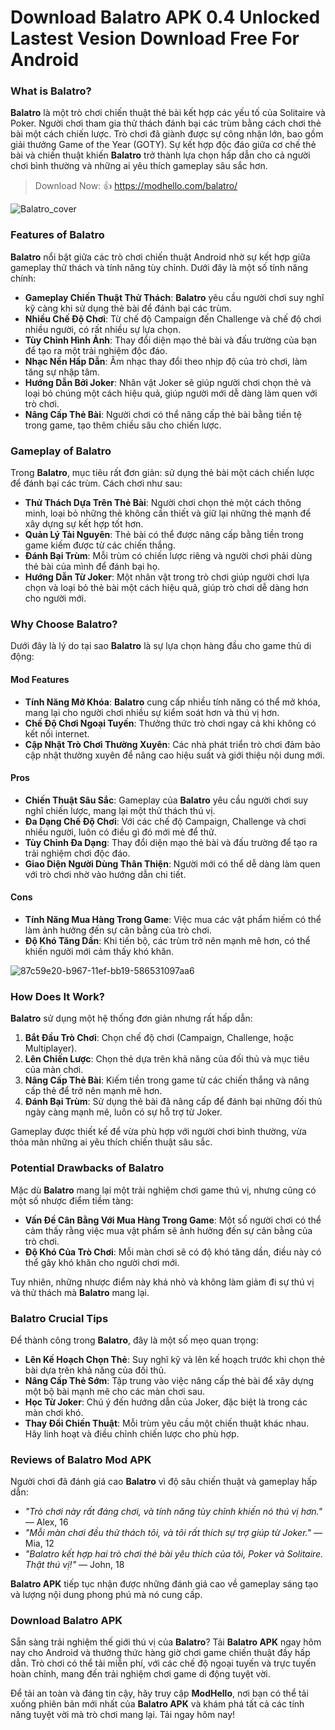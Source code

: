 # Download Balatro APK 0.4 Unlocked Lastest Vesion Download Free For Android

### What is Balatro?

**Balatro** là một trò chơi chiến thuật thẻ bài kết hợp các yếu tố của Solitaire và Poker. Người chơi tham gia thử thách đánh bại các trùm bằng cách chơi thẻ bài một cách chiến lược. Trò chơi đã giành được sự công nhận lớn, bao gồm giải thưởng Game of the Year (GOTY). Sự kết hợp độc đáo giữa cơ chế thẻ bài và chiến thuật khiến **Balatro** trở thành lựa chọn hấp dẫn cho cả người chơi bình thường và những ai yêu thích gameplay sâu sắc hơn.

>Download Now: 👍 https://modhello.com/balatro/

![Balatro_cover](https://github.com/user-attachments/assets/d111290c-4438-46fc-94d3-9e0c3d63db8f)


### Features of Balatro

**Balatro** nổi bật giữa các trò chơi chiến thuật Android nhờ sự kết hợp giữa gameplay thử thách và tính năng tùy chỉnh. Dưới đây là một số tính năng chính:

- **Gameplay Chiến Thuật Thử Thách**: **Balatro** yêu cầu người chơi suy nghĩ kỹ càng khi sử dụng thẻ bài để đánh bại các trùm.
- **Nhiều Chế Độ Chơi**: Từ chế độ Campaign đến Challenge và chế độ chơi nhiều người, có rất nhiều sự lựa chọn.
- **Tùy Chỉnh Hình Ảnh**: Thay đổi diện mạo thẻ bài và đấu trường của bạn để tạo ra một trải nghiệm độc đáo.
- **Nhạc Nền Hấp Dẫn**: Âm nhạc thay đổi theo nhịp độ của trò chơi, làm tăng sự nhập tâm.
- **Hướng Dẫn Bởi Joker**: Nhân vật Joker sẽ giúp người chơi chọn thẻ và loại bỏ chúng một cách hiệu quả, giúp người mới dễ dàng làm quen với trò chơi.
- **Nâng Cấp Thẻ Bài**: Người chơi có thể nâng cấp thẻ bài bằng tiền tệ trong game, tạo thêm chiều sâu cho chiến lược.


### Gameplay of Balatro

Trong **Balatro**, mục tiêu rất đơn giản: sử dụng thẻ bài một cách chiến lược để đánh bại các trùm. Cách chơi như sau:

- **Thử Thách Dựa Trên Thẻ Bài**: Người chơi chọn thẻ một cách thông minh, loại bỏ những thẻ không cần thiết và giữ lại những thẻ mạnh để xây dựng sự kết hợp tốt hơn.
- **Quản Lý Tài Nguyên**: Thẻ bài có thể được nâng cấp bằng tiền trong game kiếm được từ các chiến thắng.
- **Đánh Bại Trùm**: Mỗi trùm có chiến lược riêng và người chơi phải dùng thẻ bài của mình để đánh bại họ.
- **Hướng Dẫn Từ Joker**: Một nhân vật trong trò chơi giúp người chơi lựa chọn và loại bỏ thẻ bài một cách hiệu quả, giúp trò chơi dễ dàng hơn cho người mới.


### Why Choose Balatro?

Dưới đây là lý do tại sao **Balatro** là sự lựa chọn hàng đầu cho game thủ di động:

#### Mod Features

- **Tính Năng Mở Khóa**: **Balatro** cung cấp nhiều tính năng có thể mở khóa, mang lại cho người chơi nhiều sự kiểm soát hơn và thú vị hơn.
- **Chế Độ Chơi Ngoại Tuyến**: Thưởng thức trò chơi ngay cả khi không có kết nối internet.
- **Cập Nhật Trò Chơi Thường Xuyên**: Các nhà phát triển trò chơi đảm bảo cập nhật thường xuyên để nâng cao hiệu suất và giới thiệu nội dung mới.

#### Pros

- **Chiến Thuật Sâu Sắc**: Gameplay của **Balatro** yêu cầu người chơi suy nghĩ chiến lược, mang lại một thử thách thú vị.
- **Đa Dạng Chế Độ Chơi**: Với các chế độ Campaign, Challenge và chơi nhiều người, luôn có điều gì đó mới mẻ để thử.
- **Tùy Chỉnh Đa Dạng**: Thay đổi diện mạo thẻ bài và đấu trường để tạo ra trải nghiệm chơi độc đáo.
- **Giao Diện Người Dùng Thân Thiện**: Người mới có thể dễ dàng làm quen với trò chơi nhờ vào hướng dẫn chi tiết.

#### Cons

- **Tính Năng Mua Hàng Trong Game**: Việc mua các vật phẩm hiếm có thể làm ảnh hưởng đến sự cân bằng của trò chơi.
- **Độ Khó Tăng Dần**: Khi tiến bộ, các trùm trở nên mạnh mẽ hơn, có thể khiến người mới cảm thấy khó khăn.

![87c59e20-b967-11ef-bb19-586531097aa6](https://github.com/user-attachments/assets/35c69a3e-ff2c-484f-9683-4a76d86e7ced)


### How Does It Work?

**Balatro** sử dụng một hệ thống đơn giản nhưng rất hấp dẫn:

1. **Bắt Đầu Trò Chơi**: Chọn chế độ chơi (Campaign, Challenge, hoặc Multiplayer).
2. **Lên Chiến Lược**: Chọn thẻ dựa trên khả năng của đối thủ và mục tiêu của màn chơi.
3. **Nâng Cấp Thẻ Bài**: Kiếm tiền trong game từ các chiến thắng và nâng cấp thẻ để trở nên mạnh mẽ hơn.
4. **Đánh Bại Trùm**: Sử dụng thẻ bài đã nâng cấp để đánh bại những đối thủ ngày càng mạnh mẽ, luôn có sự hỗ trợ từ Joker.

Gameplay được thiết kế để vừa phù hợp với người chơi bình thường, vừa thỏa mãn những ai yêu thích chiến thuật sâu sắc.


### Potential Drawbacks of Balatro

Mặc dù **Balatro** mang lại một trải nghiệm chơi game thú vị, nhưng cũng có một số nhược điểm tiềm tàng:

- **Vấn Đề Cân Bằng Với Mua Hàng Trong Game**: Một số người chơi có thể cảm thấy rằng việc mua vật phẩm sẽ ảnh hưởng đến sự cân bằng của trò chơi.
- **Độ Khó Của Trò Chơi**: Mỗi màn chơi sẽ có độ khó tăng dần, điều này có thể gây khó khăn cho người chơi mới.

Tuy nhiên, những nhược điểm này khá nhỏ và không làm giảm đi sự thú vị và thử thách mà **Balatro** mang lại.


### Balatro Crucial Tips

Để thành công trong **Balatro**, đây là một số mẹo quan trọng:

- **Lên Kế Hoạch Chọn Thẻ**: Suy nghĩ kỹ và lên kế hoạch trước khi chọn thẻ bài dựa trên khả năng của đối thủ.
- **Nâng Cấp Thẻ Sớm**: Tập trung vào việc nâng cấp thẻ bài để xây dựng một bộ bài mạnh mẽ cho các màn chơi sau.
- **Học Từ Joker**: Chú ý đến hướng dẫn của Joker, đặc biệt là trong các màn chơi khó.
- **Thay Đổi Chiến Thuật**: Mỗi trùm yêu cầu một chiến thuật khác nhau. Hãy linh hoạt và điều chỉnh chiến lược cho phù hợp.


### Reviews of Balatro Mod APK

Người chơi đã đánh giá cao **Balatro** vì độ sâu chiến thuật và gameplay hấp dẫn:

- *"Trò chơi này rất đáng chơi, và tính năng tùy chỉnh khiến nó thú vị hơn."* — Alex, 16
- *"Mỗi màn chơi đều thử thách tôi, và tôi rất thích sự trợ giúp từ Joker."* — Mia, 12
- *"Balatro kết hợp hai trò chơi thẻ bài yêu thích của tôi, Poker và Solitaire. Thật thú vị!"* — John, 18

**Balatro APK** tiếp tục nhận được những đánh giá cao về gameplay sáng tạo và lượng nội dung phong phú mà nó cung cấp.


### Download Balatro APK

Sẵn sàng trải nghiệm thế giới thú vị của **Balatro**? Tải **Balatro APK** ngay hôm nay cho Android và thưởng thức hàng giờ chơi game chiến thuật đầy hấp dẫn. Trò chơi có thể tải miễn phí, với các chế độ ngoại tuyến và trực tuyến hoàn chỉnh, mang đến trải nghiệm chơi game di động tuyệt vời.

Để tải an toàn và đáng tin cậy, hãy truy cập **ModHello**, nơi bạn có thể tải xuống phiên bản mới nhất của **Balatro APK** và khám phá tất cả các tính năng tuyệt vời mà trò chơi mang lại. Tải ngay hôm nay!
